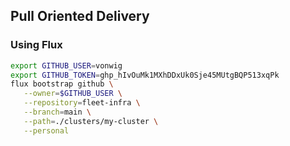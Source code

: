 ## Pull Oriented Delivery


### Using Flux

```bash
export GITHUB_USER=vonwig
export GITHUB_TOKEN=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
flux bootstrap github \
   --owner=$GITHUB_USER \
   --repository=fleet-infra \
   --branch=main \
   --path=./clusters/my-cluster \
   --personal
```
